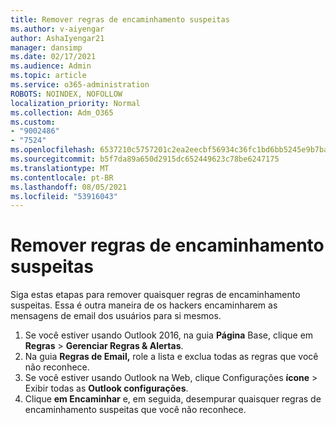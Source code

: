 ```yaml
---
title: Remover regras de encaminhamento suspeitas
ms.author: v-aiyengar
author: AshaIyengar21
manager: dansimp
ms.date: 02/17/2021
ms.audience: Admin
ms.topic: article
ms.service: o365-administration
ROBOTS: NOINDEX, NOFOLLOW
localization_priority: Normal
ms.collection: Adm_O365
ms.custom:
- "9002486"
- "7524"
ms.openlocfilehash: 6537210c5757201c2ea2eecbf56934c36fc1bd6bb5245e9b7ba3c445f88d7dbe
ms.sourcegitcommit: b5f7da89a650d2915dc652449623c78be6247175
ms.translationtype: MT
ms.contentlocale: pt-BR
ms.lasthandoff: 08/05/2021
ms.locfileid: "53916043"
---
```

# <a name="remove-suspicious-forwarding-rules"></a>Remover regras de encaminhamento suspeitas

Siga estas etapas para remover quaisquer regras de encaminhamento suspeitas. Essa é outra maneira de os hackers encaminharem as mensagens de email dos usuários para si mesmos.

1. Se você estiver usando Outlook 2016, na guia **Página** Base, clique em **Regras**  >  **Gerenciar Regras & Alertas**. 
1. Na guia **Regras de Email,** role a lista e exclua todas as regras que você não reconhece.
1. Se você estiver usando Outlook na Web, clique Configurações **ícone** > Exibir todas as **Outlook configurações**.
1. Clique **em Encaminhar** e, em seguida, desempurar quaisquer regras de encaminhamento suspeitas que você não reconhece.

